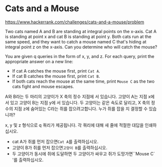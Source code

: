 # Cats and a Mouse

https://www.hackerrank.com/challenges/cats-and-a-mouse/problem

Two cats named A and B are standing at integral points on the x-axis. Cat A is standing at point x and cat B is standing at point y. Both cats run at the same speed, and they want to catch a mouse named C that's hiding at integral point z on the x-axis. Can you determine who will catch the mouse?

You are given q queries in the form of x, y, and z. For each query, print the appropriate answer on a new line:

* If cat A catches the mouse first, print ``Cat A``.
* If cat B catches the mouse first, print ``Cat B``.
* If both cats reach the mouse at the same time, print ``Mouse C`` as the two cats fight and mouse escapes.


A와 B라는 두 마리의 고양이가 X 축의 정수 지점에 서 있습니다. 고양이 A는 지점 x에 서 있고 고양이 B는 지점 y에 서 있습니다. 두 고양이는 같은 속도로 달리고, X 축의 정수의 지점 z에 숨어있는 C라는 쥐를 잡으려고합니다. 누가 쥐를 잡을 지 결정할 수 있습니까?

x, y 및 z 형식으로 q 쿼리가 제공됩니다. 각 쿼리에 대해 새 줄에 적절한 대답을 인쇄하십시오.

* cat A가 쥐를 먼저 잡으면``Cat A``를 출력하십시오.
* 고양이 B가 쥐를 먼저 잡으면``고양이 B``를 출력하십시오.
* 두 고양이가 동시에 쥐에 도달하면 두 고양이가 싸우고 쥐가 도망가면``Mouse C` '를 출력하십시오.